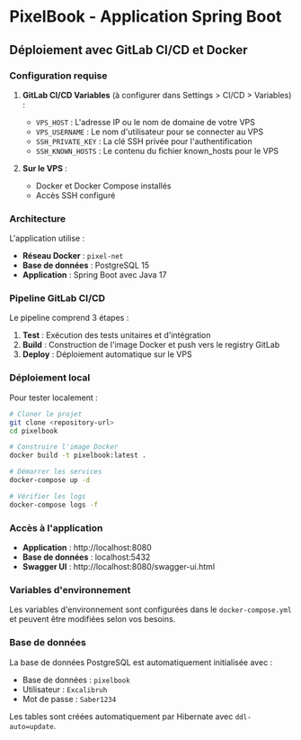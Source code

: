# PixelBook - Application Spring Boot

## Déploiement avec GitLab CI/CD et Docker

### Configuration requise

1. **GitLab CI/CD Variables** (à configurer dans Settings > CI/CD > Variables) :
   - `VPS_HOST` : L'adresse IP ou le nom de domaine de votre VPS
   - `VPS_USERNAME` : Le nom d'utilisateur pour se connecter au VPS
   - `SSH_PRIVATE_KEY` : La clé SSH privée pour l'authentification
   - `SSH_KNOWN_HOSTS` : Le contenu du fichier known_hosts pour le VPS

2. **Sur le VPS** :
   - Docker et Docker Compose installés
   - Accès SSH configuré

### Architecture

L'application utilise :
- **Réseau Docker** : `pixel-net`
- **Base de données** : PostgreSQL 15
- **Application** : Spring Boot avec Java 17

### Pipeline GitLab CI/CD

Le pipeline comprend 3 étapes :

1. **Test** : Exécution des tests unitaires et d'intégration
2. **Build** : Construction de l'image Docker et push vers le registry GitLab
3. **Deploy** : Déploiement automatique sur le VPS

### Déploiement local

Pour tester localement :

```bash
# Cloner le projet
git clone <repository-url>
cd pixelbook

# Construire l'image Docker
docker build -t pixelbook:latest .

# Démarrer les services
docker-compose up -d

# Vérifier les logs
docker-compose logs -f
```

### Accès à l'application

- **Application** : http://localhost:8080
- **Base de données** : localhost:5432
- **Swagger UI** : http://localhost:8080/swagger-ui.html

### Variables d'environnement

Les variables d'environnement sont configurées dans le `docker-compose.yml` et peuvent être modifiées selon vos besoins.

### Base de données

La base de données PostgreSQL est automatiquement initialisée avec :
- Base de données : `pixelbook`
- Utilisateur : `Excalibruh`
- Mot de passe : `Saber1234`

Les tables sont créées automatiquement par Hibernate avec `ddl-auto=update`. 